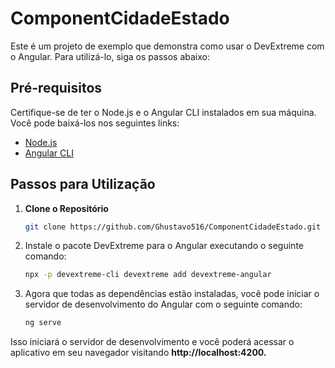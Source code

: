 # ComponentCidadeEstado

Este é um projeto de exemplo que demonstra como usar o DevExtreme com o Angular. Para utilizá-lo, siga os passos abaixo:

## Pré-requisitos

Certifique-se de ter o Node.js e o Angular CLI instalados em sua máquina. Você pode baixá-los nos seguintes links:

- [Node.js](https://nodejs.org/)
- [Angular CLI](https://cli.angular.io/)

## Passos para Utilização

1. **Clone o Repositório**
   ```bash
   git clone https://github.com/Ghustavo516/ComponentCidadeEstado.git

2. Instale o pacote DevExtreme para o Angular executando o seguinte comando:
   ```bash
   npx -p devextreme-cli devextreme add devextreme-angular

3. Agora que todas as dependências estão instaladas, você pode iniciar o servidor de desenvolvimento do Angular com o seguinte comando:
   ```bash
   ng serve

Isso iniciará o servidor de desenvolvimento e você poderá acessar o aplicativo em seu navegador visitando **http://localhost:4200.**


